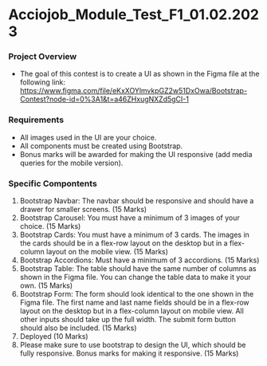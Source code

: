 # Acciojob_Module_Test_F1_01.02.2023

<h3>Project Overview</h3>
    <ul>
      <li>
        The goal of this contest is to create a UI as shown in the Figma file at
        the following link:
        <br />
        <a
          href="https://www.figma.com/file/eKxXOYlmvkpGZ2w51DxOwa/Bootstrap-Contest?node-id=0%3A1&t=a46ZHxugNXZd5gCI-1"
          >https://www.figma.com/file/eKxXOYlmvkpGZ2w51DxOwa/Bootstrap-Contest?node-id=0%3A1&t=a46ZHxugNXZd5gCI-1</a
        >
      </li>
    </ul>
    <h3>Requirements</h3>
    <ul>
      <li>All images used in the UI are your choice.</li>
      <li>All components must be created using Bootstrap.</li>
      <li>
        Bonus marks will be awarded for making the UI responsive (add media
        queries for the mobile version).
      </li>
    </ul>

  <h3>Specific Compontents</h3>
    <ol>
      <li>
        Bootstrap Navbar: The navbar should be responsive and should have a
        drawer for smaller screens. (15 Marks)
      </li>
      <li>
        Bootstrap Carousel: You must have a minimum of 3 images of your choice.
        (15 Marks)
      </li>
      <li>
        Bootstrap Cards: You must have a minimum of 3 cards. The images in the
        cards should be in a flex-row layout on the desktop but in a flex-column
        layout on the mobile view. (15 Marks)
      </li>
      <li>
        Bootstrap Accordions: Must have a minimum of 3 accordions. (15 Marks)
      </li>
      <li>
        Bootstrap Table: The table should have the same number of columns as
        shown in the Figma file. You can change the table data to make it your
        own. (15 Marks)
      </li>
      <li>
        Bootstrap Form: The form should look identical to the one shown in the
        Figma file. The first name and last name fields should be in a flex-row
        layout on the desktop but in a flex-column layout on mobile view. All
        other inputs should take up the full width. The submit form button
        should also be included. (15 Marks)
      </li>
      <li>Deployed (10 Marks)</li>
      <li>
        Please make sure to use bootstrap to design the UI, which should be
        fully responsive. Bonus marks for making it responsive. (15 Marks)
      </li>
    </ol>
